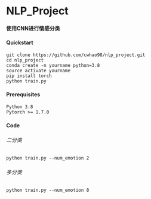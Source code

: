 # NLP_Project

**使用CNN进行情感分类**

#### Quickstart

```python3
git clone https://github.com/cwhao98/nlp_project.git
cd nlp_project
conda create -n yourname python=3.8
source activate yourname
pip install torch
python train.py
```

#### Prerequisites

```
Python 3.8
Pytorch >= 1.7.0
```

#### Code

###### 二分类

```python3
python train.py --num_emotion 2
```

###### 多分类

```python3
python train.py --num_emotion 8
```

